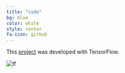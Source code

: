 ```yaml
---
title: "code"
bg: blue
color: white
style: center
fa-icon: github
---
```


This [project](https://github.com/imatge-upc/liverseg-2017-nipsws) was developed with TensorFlow.

<img src="https://upload.wikimedia.org/wikipedia/commons/a/a4/TensorFlowLogo.png" alt="tf"/>
